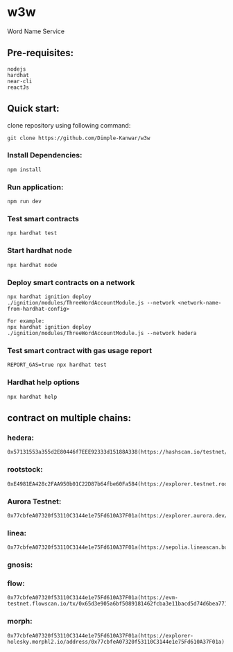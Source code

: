 # w3w
Word Name Service

## Pre-requisites:

    nodejs
    hardhat
    near-cli
    reactJs


## Quick start:

clone repository using following command:

    git clone https://github.com/Dimple-Kanwar/w3w

### Install Dependencies:

    npm install

### Run application:

    npm run dev

### Test smart contracts

    npx hardhat test

### Start hardhat node

    npx hardhat node

### Deploy smart contracts on a network

    npx hardhat ignition deploy ./ignition/modules/ThreeWordAccountModule.js --network <network-name-from-hardhat-config>

    For example:
    npx hardhat ignition deploy ./ignition/modules/ThreeWordAccountModule.js --network hedera

### Test smart contract with gas usage report

    REPORT_GAS=true npx hardhat test

### Hardhat help options

    npx hardhat help


## contract on multiple chains:

### hedera: 

    0x57131553a355d2E80446f7EEE92333d15188A338(https://hashscan.io/testnet/contract/0.0.4886628)

### rootstock: 

    0xE4981EA428c2FAA950b01C22D87b64fbe60Fa584(https://explorer.testnet.rootstock.io/address/0xe4981ea428c2faa950b01c22d87b64fbe60fa584)

### Aurora Testnet:

    0x77cbfeA07320f53110C3144e1e75Fd610A37F01a(https://explorer.aurora.dev/address/0x77cbfeA07320f53110C3144e1e75Fd610A37F01a)
    
### linea:

    0x77cbfeA07320f53110C3144e1e75Fd610A37F01a(https://sepolia.lineascan.build/address/0x77cbfeA07320f53110C3144e1e75Fd610A37F01a)

### gnosis:


### flow: 

    0x77cbfeA07320f53110C3144e1e75Fd610A37F01a(https://evm-testnet.flowscan.io/tx/0x65d3e905a6bf5089181462fcba3e11bacd5d74d6bea7710332020eea1b3ddb14)

### morph:

    0x77cbfeA07320f53110C3144e1e75Fd610A37F01a(https://explorer-holesky.morphl2.io/address/0x77cbfeA07320f53110C3144e1e75Fd610A37F01a)